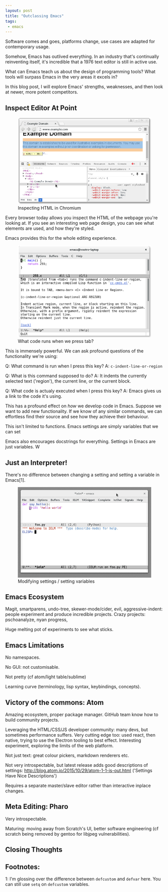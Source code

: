 ```yaml
--- 
layout: post
title: "Outclassing Emacs"
tags:
 - emacs
---
```


Software comes and goes, platforms change, use cases are adapted for
contemporary usage.

Somehow, Emacs has outlived everything. In an industry that's
continually reinventing itself, it's incredible that a 1976 text
editor is still in active use.

What can Emacs teach us about the design of programming tools? What
tools will surpass Emacs in the very areas it excels in?

In this blog post, I will explore Emacs' strengths, weaknesses, and
then look at newer, more potent competitors.

## Inspect Editor At Point

<figure>
    <img src="/assets/inspect_element_chromium.png">
    <figcaption>Inspecting HTML in Chromium</figcaption>
</figure>

Every browser today allows you inspect the HTML of the webpage you're
looking at. If you see an interesting web page design, you can see
what elements are used, and how they're styled.

Emacs provides this for the whole editing experience.

<figure>
    <img src="/assets/emacs_describe_tab.png">
    <figcaption>What code runs when we press tab?</figcaption>
</figure>

This is immensely powerful. We can ask profound questions of the
functionality we're using:

Q: What command is run when I press this key?
A: `c-indent-line-or-region`

Q: What is this command supposed to do?
A: It indents the currently selected text ('region'), the current
line, or the current block.

Q: What code is actualy executed when I press this key?
A: Emacs gives us a link to the code it's using.

This has a profound effect on *how* we develop code in Emacs. Suppose we
want to add new functionality. If we know of any similar commands, we
can effortless find their source and see how they achieve their
behaviour.

This isn't limited to functions. Emacs settings are simply variables
that we can set

Emacs also encourages docstrings for everything. Settings in Emacs are
just variables. W

## Just an Interpreter!

There's no difference between changing a setting and setting a
variable in Emacs[1].

<figure>
    <img src="/assets/python_settings.gif">
    <figcaption>Modifying settings / setting variables</figcaption>
</figure>


## Emacs Ecosystem

Magit, smartparens, undo-tree, skewer-mode/cider, evil, aggressive-indent: people experiment and produce
incredible projects. Crazy projects: pschoanalyze, nyan progress, 

Huge melting pot of experiments to see what sticks.

## Emacs Limitations

No namespaces.

No GUI: not customisable.

Not pretty (cf atom/light table/sublime)

Learning curve (terminology, lisp syntax, keybindings, concepts).

## Victory of the commons: Atom

Amazing ecosystem, proper package manager. GitHub team know how to
build community projects.

Leveraging the HTML/CSS/JS developer community: many devs, but
sometimes performance suffers. Very cutting edge too: used react, then
native, trying to use the Electron tooling to best effect. Interesting
experiment, exploring the limits of the web platform.

Not just text: great colour pickers, markdown renderers etc.

Not very introspectable, but latest release adds good descriptions of
settings: http://blog.atom.io/2015/10/29/atom-1-1-is-out.html
('Settings Have Nice Descriptions')

Requires a separate master/slave editor rather than interactive
inplace changes.

## Meta Editing: Pharo

Very introspectable.

Maturing: moving away from Scratch's UI, better software engineering
(cf scratch being removed by gentoo for libjpeg vulnerabilities).

## Closing Thoughts

## Footnotes:

1: I'm glossing over the difference between `defcustom` and `defvar`
here. You can still use `setq` on `defcustom` variables.
